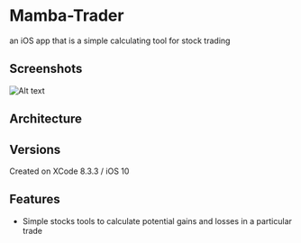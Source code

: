 # Mamba-Trader
an iOS app that is a simple calculating tool for stock trading

## Screenshots
![Alt text](/mambatrader.png?raw=true "screenshot") 

## Architecture
 

## Versions
Created on XCode 8.3.3 / iOS 10 

## Features
+ Simple stocks tools to calculate potential gains and losses in a particular trade
